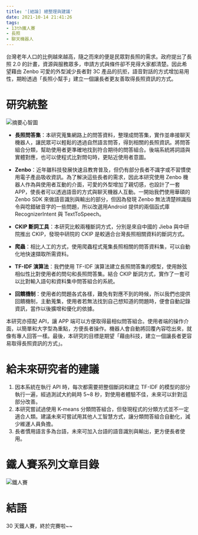 ```yaml
---
title: '[結論] 總整理與建議'
date: 2021-10-14 21:41:26
tags:
- 13th鐵人賽
- 長照
- 聊天機器人
---
```


台灣老年人口的比例越來越高，隨之而來的便是民眾對長照的需求。政府提出了長照 2.0 的計畫，資源與服務眾多，申請方式與條件卻不見得大家都清楚。因此希望藉由 Zenbo 可愛的外型減少長者對 3C 產品的抗拒，語音對話的方式增加易用性，期盼透過「長照小幫手」建立一個讓長者更友善取得長照資訊的方式。
<!-- more -->

# 研究統整
![摘要心智圖](摘要心智圖.png)

- **長照問答集**：本研究蒐集網路上的問答資料，整理成問答集，實作並串接聊天機器人，讓民眾可以輕鬆的透過自然語言問答，得到相關的長照資訊。將問答組合分類，幫助使用者更準確地找到符合期待的問答組合。後端系統將詞語與實體對應，也可以使程式比對問句時，更貼近使用者意圖。

- **Zenbo**：近年雖科技發展快速且教育普及，但仍有部分長者不識字或不習慣使用電子產品吸收資訊。為了解決這些長者的需求，因此本研究使用 Zenbo 機器人作為與使用者互動的介面，可愛的外型增加了親切感，也設計了一套APP，使長者可以透過語音的方式與聊天機器人互動。一開始我們使用華碩的 Zenbo SDK 來做語音識別與輸出的部分，但因為發現 Zenbo 無法清楚辨識指令與唸錯破音字的一些問題，所以改選用Android 提供的兩個函式庫 RecognizerIntent 與 TextToSpeech。 

- **CKIP 斷詞工具**：本研究比較兩種斷詞方式，分別是來自中國的 Jieba 與中研院推出 CKIP，發現中研院的 CKIP 是較適合台灣長照相關資料的斷詞方式。 

- **爬蟲**：相比人工的方式，使用爬蟲程式蒐集長照相關的問答資料集，可以自動化地快速擷取所需資料。

- **TF-IDF 演算法**：我們使用 TF-IDF 演算法建立長照問答集的模型，使用餘弦相似性比對使用者的問句和長照問答集。結合 CKIP 斷詞方式，實作了一套可以比對輸入語句和資料集中問答組合的系統。

- **回饋機制**：使用者的問題各式各樣，難免有對應不到的時候，所以我們也提供回饋機制，主動蒐集，使用者若無法找到自己想知道的問題時，便會自動記錄資訊，當作以後擴增和優化的依據。 

本研究亦搭配 API，讓 APP 端可以方便取得最相似問答組合。使用者端的操作介面，以簡單和大字型為重點，方便長者操作。機器人會自動將回覆內容唸出來，就像有專人回答一樣。最後，本研究的目標是期望「藉由科技，建立一個讓長者更容易取得長照資訊的方式」。

# 給未來研究者的建議
1. 因本系統在執行 API 時，每次都需要把整個斷詞和建立 TF-IDF 的模型的部分執行一遍，經過測試大約耗時 5~8 秒，對使用者體驗不佳，未來可以針對這部分改善。
2. 本研究嘗試過使用 K-means 分類問答組合，但發現程式的分類方式並不一定適合人類。建議未來可嘗試用其他人工智慧方式，讓分類問答組合自動化，減少維運人員負擔。
3. 長者慣用語言多為台語，未來可加入台語的語音識別與輸出，更方便長者使用。

# 鐵人賽系列文章目錄
![鐵人賽](鐵人賽.jpg)

# 結語
30 天鐵人賽，終於完賽啦~~